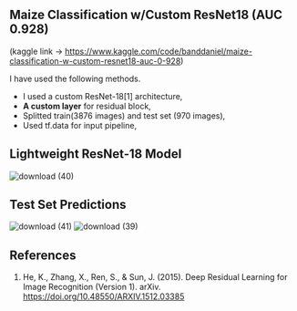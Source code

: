 ## Maize Classification w/Custom ResNet18 (AUC 0.928)

(kaggle link -> https://www.kaggle.com/code/banddaniel/maize-classification-w-custom-resnet18-auc-0-928)

I have used the following methods.

* I used a custom ResNet-18[1] architecture,
* <b>A custom layer</b> for residual block,
* Splitted train(3876 images) and test set (970 images),
* Used tf.data for input pipeline,

## Lightweight ResNet-18 Model

![download (40)](https://github.com/john-fante/my-deep-learning-projects/assets/50263592/1c6b71b9-6656-4d9b-8c3f-24e06d8966b6)


## Test Set Predictions
![download (41)](https://github.com/john-fante/my-deep-learning-projects/assets/50263592/0040817d-7297-4256-98f0-b8fcfad8d13e)
![download (39)](https://github.com/john-fante/my-deep-learning-projects/assets/50263592/e7308e84-8d6d-4701-9b8a-c33d1ebdfd28)



## References
1. He, K., Zhang, X., Ren, S., & Sun, J. (2015). Deep Residual Learning for Image Recognition (Version 1). arXiv. https://doi.org/10.48550/ARXIV.1512.03385
